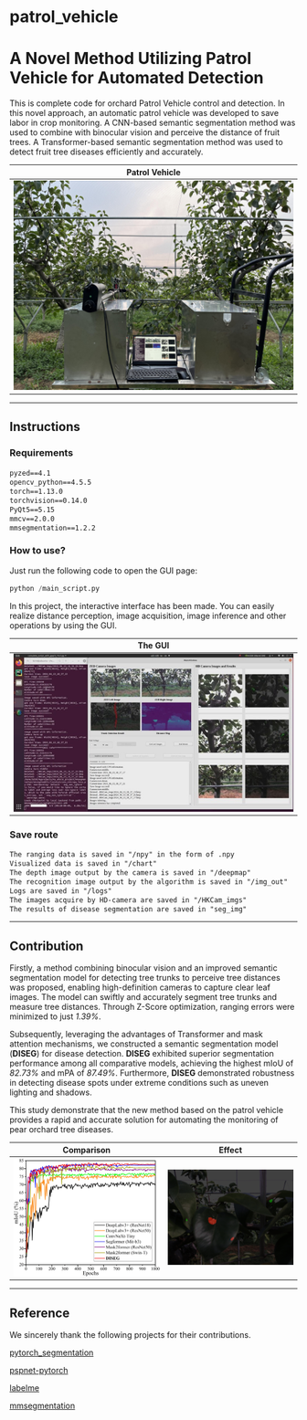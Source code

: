 # patrol_vehicle
# A Novel Method Utilizing Patrol Vehicle for Automated Detection

This is complete code for orchard Patrol Vehicle control and detection. In this novel approach, an automatic patrol vehicle was developed to save labor in crop monitoring. A CNN-based semantic segmentation method was used to combine with binocular vision and perceive the distance of fruit trees. A Transformer-based semantic segmentation method was used to detect fruit tree diseases efficiently and accurately.

<div align="center">

| Patrol Vehicle  |
| ---------- |
| ![](/imgs/Patrol_Vehicle.jpg) |

</div>

---

## Instructions
### Requirements
    pyzed==4.1
    opencv_python==4.5.5
    torch==1.13.0
    torchvision==0.14.0
    PyQt5==5.15
    mmcv==2.0.0
    mmsegmentation==1.2.2
### How to use?
Just run the following code to open the GUI page:
```Python
python /main_script.py
```
In this project, the interactive interface has been made. You can easily realize distance perception, image acquisition, image inference and other operations by using the GUI.
<div align="center">

| The GUI  |
| ---------- |
| ![](/imgs/GUI.jpg) |

</div>

### Save route

    The ranging data is saved in "/npy" in the form of .npy
    Visualized data is saved in "/chart"
    The depth image output by the camera is saved in "/deepmap"
    The recognition image output by the algorithm is saved in "/img_out"
    Logs are saved in "/logs"
    The images acquire by HD-camera are saved in "/HKCam_imgs"
    The results of disease segmentation are saved in "seg_img"

---

## Contribution

Firstly, a method combining binocular vision and an improved semantic segmentation model for detecting tree trunks to perceive tree distances was proposed, enabling high-definition cameras to capture clear leaf images. The model can swiftly and accurately segment tree trunks and measure tree distances. Through Z-Score optimization, ranging errors were minimized to just *1.39%*. 

Subsequently, leveraging the advantages of Transformer and mask attention mechanisms, we constructed a semantic segmentation model (**DISEG**) for disease detection. **DISEG** exhibited superior segmentation performance among all comparative models, achieving the highest mIoU of *82.73%* and mPA of *87.49%*. Furthermore, **DISEG** demonstrated robustness in detecting disease spots under extreme conditions such as uneven lighting and shadows. 

This study demonstrate that the new method based on the patrol vehicle provides a rapid and accurate solution for automating the monitoring of pear orchard tree diseases. 

<div align="center">

| Comparison | Effect |
| ---------- | -----------|
| ![](/imgs/Comparison.jpg) | ![](/imgs/demo.jpg) |

</div>

---

## Reference
We sincerely thank the following projects for their contributions.

[pytorch_segmentation](https://github.com/ggyyzm/pytorch_segmentation)

[pspnet-pytorch](https://github.com/bubbliiiing/pspnet-pytorch)

[labelme](https://github.com/wkentaro/labelme)

[mmsegmentation](https://github.com/open-mmlab/mmsegmentation)
